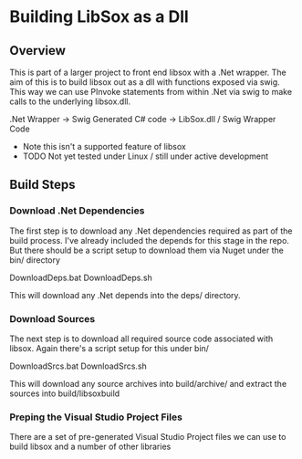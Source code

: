 # Building LibSox as a Dll

## Overview

This is part of a larger project to front end libsox with a .Net wrapper.
The aim of this is to build libsox out as a dll with functions exposed via swig.
This way we can use PInvoke statements from within .Net via swig to make calls to the underlying libsox.dll.

.Net Wrapper -> Swig Generated C# code -> LibSox.dll / Swig Wrapper Code

  * Note this isn't a supported feature of libsox
  * TODO Not yet tested under Linux / still under active development

## Build Steps

### Download .Net Dependencies

The first step is to download any .Net dependencies required as part of the build process.
I've already included the depends for this stage in the repo.
But there should be a script setup to download them via Nuget under the bin/ directory

  DownloadDeps.bat
  DownloadDeps.sh

This will download any .Net depends into the deps/ directory.

### Download Sources

The next step is to download all required source code associated with libsox.
Again there's a script setup for this under bin/

  DownloadSrcs.bat
  DownloadSrcs.sh

This will download any source archives into build/archive/ and extract the sources into build/libsoxbuild

### Preping the Visual Studio Project Files

There are a set of pre-generated Visual Studio Project files we can use to build libsox and a number of other libraries
